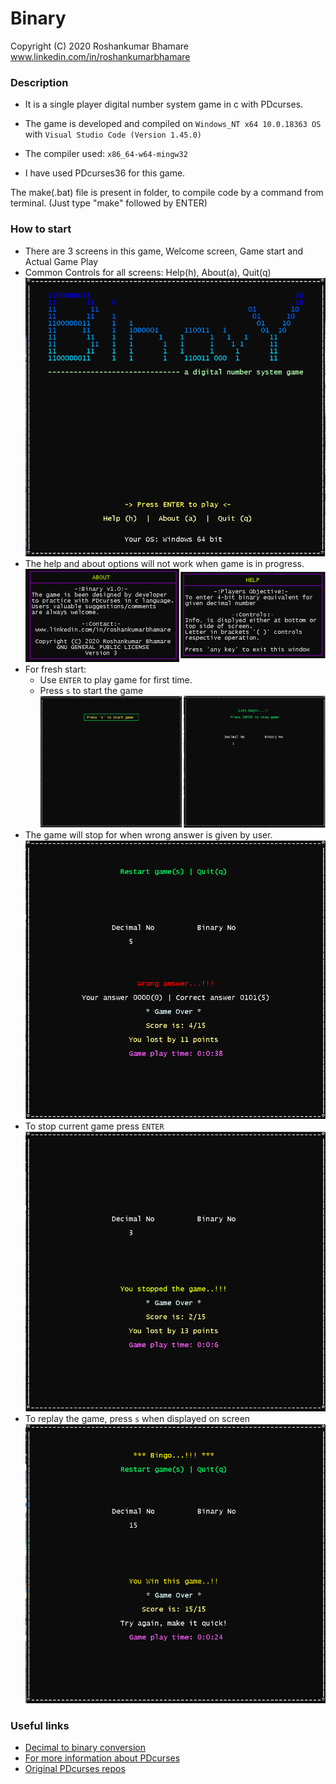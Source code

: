 # Binary

Copyright (C) 2020 Roshankumar Bhamare<br>
www.linkedin.com/in/roshankumarbhamare

### Description

* It is a single player digital number system game in c with PDcurses.

* The game is developed and compiled on ```Windows_NT x64 10.0.18363 OS``` with ```Visual Studio Code (Version 1.45.0)```
* The compiler used: ```x86_64-w64-mingw32```
* I have used PDcurses36 for this game.

The make(.bat) file is present in folder, to compile code by a command from terminal. 
(Just type "make" followed by ENTER)

### How to start

* There are 3 screens in this game, Welcome screen, Game start and Actual Game Play
* Common Controls for all screens: Help(h), About(a), Quit(q)
![First screen](doc/first_screen.png)
* The help and about options will not work when game is in progress.
![About and Help window](doc/about_and_help.png)
* For fresh start:
    - Use ```ENTER``` to play game for first time. 
    - Press ```s``` to start the game
![Second screen with game start](doc/second_screen_game_start.png)
* The game will stop for when wrong answer is given by user.
![Wrong answer](doc/wrong_answer.png)
* To stop current game press ```ENTER```
![Stopped game](doc/stopped_game.png)
* To replay the game, press ```s``` when displayed on screen
![Win game](doc/win_game.png)

### Useful links
* [Decimal to binary conversion](https://www.mathsisfun.com/binary-decimal-hexadecimal-converter.html)
* [For more information about PDcurses](https://pdcurses.org/)
* [Original PDcurses repos](https://github.com/wmcbrine/PDCurses/tree/master/pdcurses)